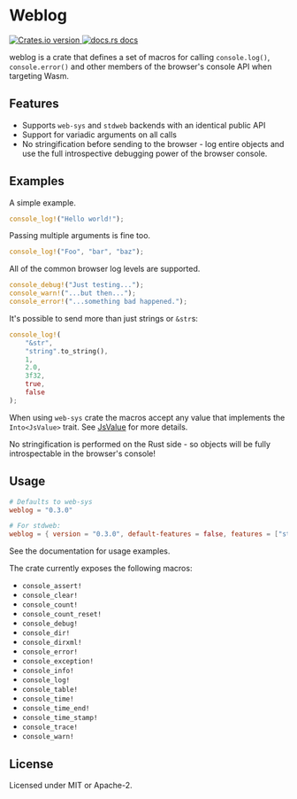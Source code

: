 # Weblog

<!-- Version -->
<a href="https://crates.io/crates/weblog">
  <img src="https://img.shields.io/crates/v/weblog.svg?style=flat-square"
  alt="Crates.io version" />
</a>
<!-- Docs -->
<a href="https://docs.rs/weblog">
  <img src="https://img.shields.io/badge/docs-latest-blue.svg?style=flat-square"
    alt="docs.rs docs" />
</a>

weblog is a crate that defines a set of macros for calling `console.log()`, `console.error()` and other members of the browser's console API when targeting Wasm.

## Features

* Supports `web-sys` and `stdweb` backends with an identical public API
* Support for variadic arguments on all calls
* No stringification before sending to the browser - log entire objects and use the full introspective debugging power of the browser console.

## Examples

A simple example.

```rust
console_log!("Hello world!");
```

Passing multiple arguments is fine too.

```rust
console_log!("Foo", "bar", "baz");
```

All of the common browser log levels are supported.

```rust
console_debug!("Just testing...");
console_warn!("...but then...");
console_error!("...something bad happened.");
```

It's possible to send more than just strings or `&str`s:

```rust
console_log!(
    "&str",
    "string".to_string(),
    1,
    2.0,
    3f32,
    true,
    false
);
```

When using `web-sys` crate the macros accept any value that implements the `Into<JsValue>` trait. See [JsValue](https://rustwasm.github.io/wasm-bindgen/api/wasm_bindgen/struct.JsValue.html) for
more details.

No stringification is performed on the Rust side - so objects will be fully introspectable in the browser's console!


## Usage

```toml
# Defaults to web-sys
weblog = "0.3.0"

# For stdweb:
weblog = { version = "0.3.0", default-features = false, features = ["std_web"] }
```

See the documentation for usage examples.

The crate currently exposes the following macros:

* `console_assert!`
* `console_clear!`
* `console_count!`
* `console_count_reset!`
* `console_debug!`
* `console_dir!`
* `console_dirxml!`
* `console_error!`
* `console_exception!`
* `console_info!`
* `console_log!`
* `console_table!`
* `console_time!`
* `console_time_end!`
* `console_time_stamp!`
* `console_trace!`
* `console_warn!`

## License

Licensed under MIT or Apache-2.
